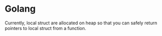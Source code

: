 # Golang

Currently, local struct are allocated on heap so that you can safely return
pointers to local struct from a function.
